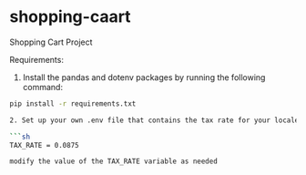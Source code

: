 # shopping-caart
Shopping Cart Project

Requirements:

1. Install the pandas and dotenv packages by running the following command:

```sh
pip install -r requirements.txt

2. Set up your own .env file that contains the tax rate for your locale:

```sh
TAX_RATE = 0.0875

modify the value of the TAX_RATE variable as needed
